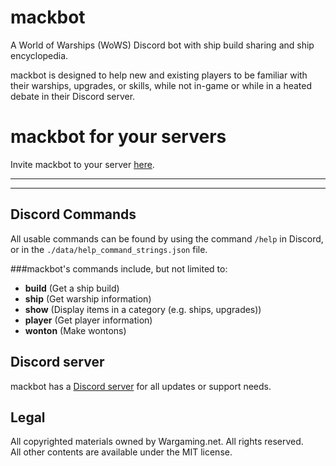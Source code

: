 # mackbot
A World of Warships (WoWS) Discord bot with ship build sharing and ship encyclopedia.

mackbot is designed to help new and existing players to be familiar with their warships, upgrades, or skills, while not in-game or while in a heated debate in their Discord server. 

# mackbot for your servers
Invite mackbot to your server [here](https://discord.com/api/oauth2/authorize?client_id=667866391231332353&permissions=2147796992&scope=bot%20applications.commands).
****
---

## Discord Commands
All usable commands can be found by using the command `/help` in Discord, or in the `./data/help_command_strings.json` file.

###mackbot's commands include, but not limited to:
- **build** (Get a ship build)
- **ship** (Get warship information)
- **show** (Display items in a category (e.g. ships, upgrades))
- **player** (Get player information)
- **wonton** (Make wontons)

## Discord server
mackbot has a [Discord server](https://discord.gg/3rt6n2SYWr) for all updates or support needs.

## Legal
All copyrighted materials owned by Wargaming.net. All rights reserved.\
All other contents are available under the MIT license.